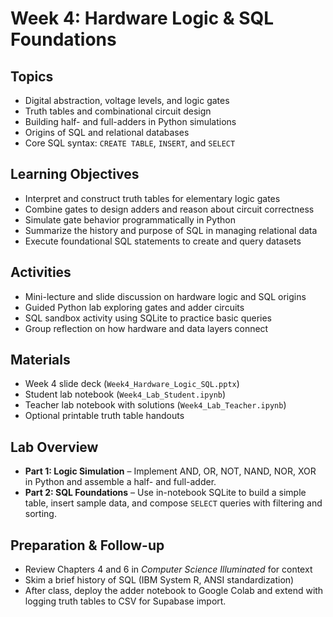 # Week 4: Hardware Logic & SQL Foundations

## Topics
- Digital abstraction, voltage levels, and logic gates
- Truth tables and combinational circuit design
- Building half- and full-adders in Python simulations
- Origins of SQL and relational databases
- Core SQL syntax: `CREATE TABLE`, `INSERT`, and `SELECT`

## Learning Objectives
- Interpret and construct truth tables for elementary logic gates
- Combine gates to design adders and reason about circuit correctness
- Simulate gate behavior programmatically in Python
- Summarize the history and purpose of SQL in managing relational data
- Execute foundational SQL statements to create and query datasets

## Activities
- Mini-lecture and slide discussion on hardware logic and SQL origins
- Guided Python lab exploring gates and adder circuits
- SQL sandbox activity using SQLite to practice basic queries
- Group reflection on how hardware and data layers connect

## Materials
- Week 4 slide deck (`Week4_Hardware_Logic_SQL.pptx`)
- Student lab notebook (`Week4_Lab_Student.ipynb`)
- Teacher lab notebook with solutions (`Week4_Lab_Teacher.ipynb`)
- Optional printable truth table handouts

## Lab Overview
- **Part 1: Logic Simulation** – Implement AND, OR, NOT, NAND, NOR, XOR in Python and assemble a half- and full-adder.
- **Part 2: SQL Foundations** – Use in-notebook SQLite to build a simple table, insert sample data, and compose `SELECT` queries with filtering and sorting.

## Preparation & Follow-up
- Review Chapters 4 and 6 in *Computer Science Illuminated* for context
- Skim a brief history of SQL (IBM System R, ANSI standardization)
- After class, deploy the adder notebook to Google Colab and extend with logging truth tables to CSV for Supabase import.
